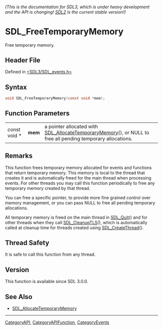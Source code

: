 ###### (This is the documentation for SDL3, which is under heavy development and the API is changing! [SDL2](https://wiki.libsdl.org/SDL2/) is the current stable version!)
# SDL_FreeTemporaryMemory

Free temporary memory.

## Header File

Defined in [<SDL3/SDL_events.h>](https://github.com/libsdl-org/SDL/blob/main/include/SDL3/SDL_events.h)

## Syntax

```c
void SDL_FreeTemporaryMemory(const void *mem);
```

## Function Parameters

|              |         |                                                                                                                                           |
| ------------ | ------- | ----------------------------------------------------------------------------------------------------------------------------------------- |
| const void * | **mem** | a pointer allocated with [SDL_AllocateTemporaryMemory](SDL_AllocateTemporaryMemory)(), or NULL to free all pending temporary allocations. |

## Remarks

This function frees temporary memory allocated for events and functions
that return temporary memory. This memory is local to the thread that
creates it and is automatically freed for the main thread when processing
events. For other threads you may call this function periodically to free
any temporary memory created by that thread.

You can free a specific pointer, to provide more fine grained control over
memory management, or you can pass NULL to free all pending temporary
allocations.

All temporary memory is freed on the main thread in [SDL_Quit](SDL_Quit)()
and for other threads when they call [SDL_CleanupTLS](SDL_CleanupTLS)(),
which is automatically called at cleanup time for threads created using
[SDL_CreateThread](SDL_CreateThread)().

## Thread Safety

It is safe to call this function from any thread.

## Version

This function is available since SDL 3.0.0.

## See Also

- [SDL_AllocateTemporaryMemory](SDL_AllocateTemporaryMemory)

----
[CategoryAPI](CategoryAPI), [CategoryAPIFunction](CategoryAPIFunction), [CategoryEvents](CategoryEvents)

